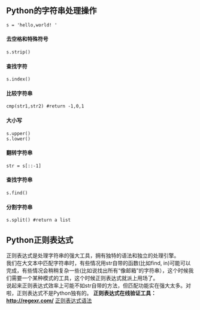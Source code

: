 ## Python的字符串处理操作
```
s = 'hello,world! '
```
#### 去空格和特殊符号

```
s.strip() 
```
#### 查找字符
```
s.index()
```
#### 比较字符串
```
cmp(str1,str2) #return -1,0,1
```
#### 大小写
```
s.upper()
s.lower()
```
#### 翻转字符串
```
str = s[::-1]
```
#### 查找字符串
```
s.find()
```
#### 分割字符串
```
s.split() #return a list 
```

## Python正则表达式
正则表达式是处理字符串的强大工具，拥有独特的语法和独立的处理引擎。  
我们在大文本中匹配字符串时，有些情况用str自带的函数(比如find, in)可能可以完成，有些情况会稍稍复杂一些(比如说找出所有“像邮箱”的字符串），这个时候我们需要一个某种模式的工具，这个时候正则表达式就派上用场了。  
说起来正则表达式效率上可能不如str自带的方法，但匹配功能实在强大太多。对啦，正则表达式不是Python独有的。
**正则表达式在线验证工具：http://regexr.com/**
[正则表达式语法](jiaruncao/jiaruncao.github.io/NLP/正则表达式语法.jpg)
